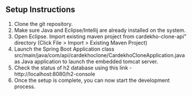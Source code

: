 ## Setup Instructions
1. Clone the git repository. 
2. Make sure Java and Eclipse/Intellij are already installed on the system.
3. Open Eclipse. Import existing maven project from cardekho-clone-api” directory (Click File > Import > Existing Maven Project)
4. Launch the Spring Boot Application class src/main/java/com/api/cardekhoclone/CardekhoCloneApplication.java as Java application to launch the embedded tomcat server.
5. Check the status of h2 database using this link - http://localhost:8080/h2-console
6. Once the setup is complete, you can now start the development process.